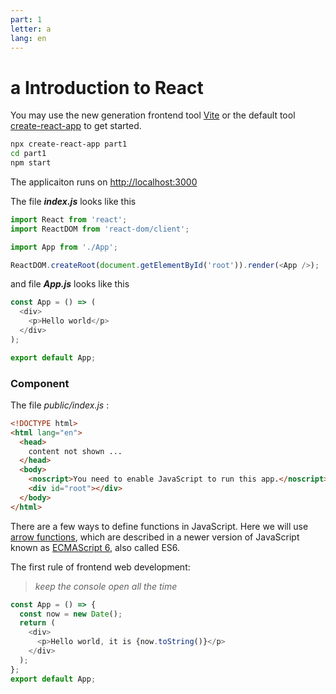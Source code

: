 ```yaml
---
part: 1
letter: a
lang: en
---
```


# a Introduction to React

You may use the new generation frontend tool [Vite](https://vitejs.dev/) or the default tool [create-react-app](https://github.com/facebook/create-react-app) to get started.

```bash
npx create-react-app part1
cd part1
npm start
```

The applicaiton runs on <http://localhost:3000>

The file **_<i>index.js</i>_** looks like this

```js
import React from 'react';
import ReactDOM from 'react-dom/client';

import App from './App';

ReactDOM.createRoot(document.getElementById('root')).render(<App />);
```

and file **_<i>App.js</i>_** looks like this

```js
const App = () => (
  <div>
    <p>Hello world</p>
  </div>
);

export default App;
```

### Component

The file <i>public/index.js</i> :

```html
<!DOCTYPE html>
<html lang="en">
  <head>
    content not shown ...
  </head>
  <body>
    <noscript>You need to enable JavaScript to run this app.</noscript>
    <div id="root"></div>
  </body>
</html>
```

There are a few ways to define functions in JavaScript. Here we will use [arrow functions](https://developer.mozilla.org/en-US/docs/Web/JavaScript/Reference/Functions/Arrow_functions), which are described in a newer version of JavaScript known as [ECMAScript 6](http://es6-features.org/#Constants), also called ES6.

The first rule of frontend web development:

> <i>keep the console open all the time</i>

```js
const App = () => {
  const now = new Date();
  return (
    <div>
      <p>Hello world, it is {now.toString()}</p>
    </div>
  );
};
export default App;
```
